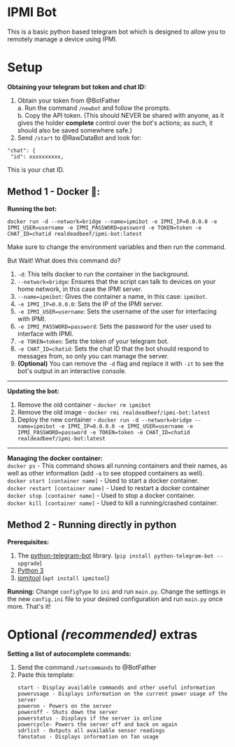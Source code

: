 # IPMI Bot   
This is a basic python based telegram bot which is designed to allow you to remotely manage a device using IPMI.  
  
# Setup  
**Obtaining your telegram bot token and chat ID:**  
1. Obtain your token from @BotFather    
   a. Run the command `/newbot` and follow the prompts.    
   b. Copy the API token. (This should NEVER be shared with anyone, as it gives the holder **complete** control over the bot's actions; as such, it should also be saved somewhere safe.)    
2. Send `/start` to @RawDataBot and look for:  
```  
"chat": {  
 "id": xxxxxxxxxx,
```  
This is your chat ID.  
## Method 1 - Docker 🐳:  
  
**Running the bot:**  
  
`docker run -d --network=bridge --name=ipmibot -e IPMI_IP=0.0.0.0 -e IPMI_USER=username -e IPMI_PASSWORD=password -e TOKEN=token -e CHAT_ID=chatid realdeadbeef/ipmi-bot:latest`  
  
Make sure to change the environment variables and then run the command.  
  
But Wait! What does this command do?  
  
 1. `-d`: This tells docker to run the container in the background.  
 2. `--network=bridge`: Ensures that the script can talk to devices on your home network, in this case the IPMI server.  
 3. `--name=ipmibot`: Gives the container a name, in this case: `ipmibot`.  
 4. `-e IPMI_IP=0.0.0.0`: Sets the IP of the IPMI server.  
 5. `-e IPMI_USER=username`: Sets the username of the user for interfacing with IPMI.  
 6. `-e IPMI_PASSWORD=password`: Sets the password for the user used to interface with IPMI.  
 7. `-e TOKEN=token`: Sets the token of your telegram bot.  
 8. `-e CHAT_ID=chatid`: Sets the chat ID that the bot should respond to messages from, so only you can manage the server.  
 9. **(Optional)** You can remove the `-d` flag and replace it with `-it` to see the bot's output in an interactive console.  
  
---
**Updating the bot:**  
1. Remove the old container - `docker rm ipmibot`
2. Remove the old image - `docker rmi realdeadbeef/ipmi-bot:latest`
3. Deploy the new container - `docker run -d --network=bridge --name=ipmibot -e IPMI_IP=0.0.0.0 -e IPMI_USER=username -e IPMI_PASSWORD=password -e TOKEN=token -e CHAT_ID=chatid realdeadbeef/ipmi-bot:latest`
---
**Managing the docker container:**  
`docker ps` - This command shows all running containers and their names, as well as other information (add `-a` to see stopped containers as well).    
`docker start [container name]` - Used to start a docker container.    
`docker restart [container name]` - Used to restart a docker container    
`docker stop [container name]` - Used to stop a docker container.    
`docker kill [container name]` - Used to kill a running/crashed container.  
  
## Method 2 - Running directly in python  
**Prerequisites:**  
1. The [python-telegram-bot](https://github.com/python-telegram-bot/python-telegram-bot) library. (`pip install python-telegram-bot --upgrade`)  
2. [Python 3](https://python.org)  
3. [ipmitool](https://www.ibm.com/docs/en/power8/8335-GTA?topic=overview-ipmitool) (`apt install ipmitool`)  
  
**Running:** Change `configType` to `ini` and run `main.py`. Change the settings in the new `config.ini` file to your desired configuration and run `main.py` once more. That's it!

# Optional *(recommended)* extras

**Setting a list of autocomplete commands:**
1. Send the command `/setcommands` to @BotFather
2. Paste this template:
	```
	start - Display available commands and other useful information
	powerusage - Displays information on the current power usage of the server
	poweron - Powers on the server
	poweroff - Shuts down the server
	powerstatus - Displays if the server is online
	powercycle- Powers the server off and back on again
	sdrlist - Outputs all available sensor readings
	fanstatus - Displays information on fan usage
	```
